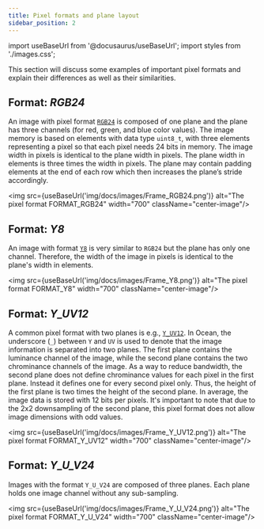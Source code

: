 ```yaml
---
title: Pixel formats and plane layout
sidebar_position: 2
---
```


import useBaseUrl from '@docusaurus/useBaseUrl';
import styles from './images.css';

This section will discuss some examples of important pixel formats and explain their differences as well as their similarities.

## Format: *RGB24*

An image with pixel format [`RGB24`](https://github.com/facebookresearch/ocean/blob/main/impl/ocean/base/Frame.h#L312) is composed of one plane and the plane has three channels (for red, green, and blue color values). The image memory is based on elements with data type `uint8_t`, with three elements representing a pixel so that each pixel needs 24 bits in memory. The image width in pixels is identical to the plane width in pixels. The plane width in elements is three times the width in pixels. The plane may contain padding elements at the end of each row which then increases the plane’s stride accordingly.

<img src={useBaseUrl('img/docs/images/Frame_RGB24.png')} alt="The pixel format FORMAT_RGB24" width="700" className="center-image"/>

## Format: *Y8*

An image with format [`Y8`](https://github.com/facebookresearch/ocean/blob/main/impl/ocean/base/Frame.h#L591) is very similar to `RGB24` but the plane has only one channel. Therefore, the width of the image in pixels is identical to the plane's width in elements.

<img src={useBaseUrl('img/docs/images/Frame_Y8.png')} alt="The pixel format FORMAT_Y8" width="700" className="center-image"/>

## Format: *Y_UV12*

A common pixel format with two planes is e.g., [`Y_UV12`](https://fburl.com/diffusion/tfyc4yzm). In Ocean, the  underscore (`_`) between `Y` and `UV` is used to denote that the image information is separated into two planes. The first plane contains the luminance channel of the image, while the second plane contains the two chrominance channels of the image. As a way to reduce bandwidth, the second plane does not define chrominance values for each pixel in the first plane. Instead it defines one for every second pixel only. Thus, the height of the first plane is two times the height of the second plane. In average, the image data is stored with 12 bits per pixels. It's important to note that due to the 2x2 downsampling of the second plane, this pixel format does not allow image dimensions with odd values.

<img src={useBaseUrl('img/docs/images/Frame_Y_UV12.png')} alt="The pixel format FORMAT_Y_UV12" width="700" className="center-image"/>

## Format: *Y_U_V24*

Images with the format `Y_U_V24` are composed of three planes. Each plane holds one image channel without any sub-sampling.

<img src={useBaseUrl('img/docs/images/Frame_Y_U_V24.png')} alt="The pixel format FORMAT_Y_U_V24" width="700" className="center-image"/>
